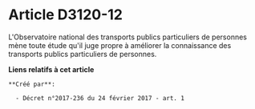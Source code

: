 # Article D3120-12

L'Observatoire national des transports publics particuliers de personnes mène toute étude qu'il juge propre à améliorer la
connaissance des transports publics particuliers de personnes.

**Liens relatifs à cet article**

	**Créé par**:

	  - Décret n°2017-236 du 24 février 2017 - art. 1

